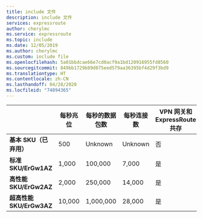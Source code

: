 ```yaml
---
title: include 文件
description: include 文件
services: expressroute
author: cherylmc
ms.service: expressroute
ms.topic: include
ms.date: 12/05/2019
ms.author: cherylmc
ms.custom: include file
ms.openlocfilehash: 5a01bbdcae66e7cd0acf9a1bd120916955fd8560
ms.sourcegitcommit: 849bb1729b89d075eed579aa36395bf4d29f3bd9
ms.translationtype: HT
ms.contentlocale: zh-CN
ms.lasthandoff: 04/28/2020
ms.locfileid: "74894365"
---
```

|  | **每秒兆位** | **每秒的数据包数** | **每秒连接数** | **VPN 网关和 ExpressRoute 共存** | **FastPath** |
| --- | --- | --- | --- | --- | --- |
| **基本 SKU（已弃用）** |500 | Unknown | Unknown |否 | 否 |
| **标准 SKU/ErGw1AZ** |1,000 | 100,000 | 7,000 | 是 | 否 |
| **高性能 SKU/ErGw2AZ** |2,000 | 250,000 | 14,000 | 是 | 否 |
| **超高性能 SKU/ErGw3AZ** |10,000 | 1,000,000 | 28,000 | 是 | 是 |

